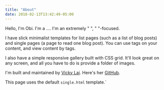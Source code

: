 ```yaml
---
title: "About"
date: 2018-02-13T13:42:49-05:00
---
```


Hello, I'm Obi. I'm a .... I'm an extremely " ", " "-focused.

I have slick minimalist templates for list pages (such as a list of blog posts) and single pages (a page to read one blog post). You can use tags on your content, and view content by tags.

I also have a simple responsive gallery built with CSS grid. It'll look great on any screen, and all you have to do is provide a folder of images.

I'm built and maintained by [Vicky Lai](https://vickylai.io). Here's her [GitHub](https://github.com/hivickylai).

This page uses the default `single.html` template.`